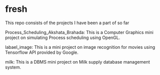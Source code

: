 # fresh
This repo consists of the projects I have been a part of so far

Process_Scheduling_Akshata_Brahada:
This is a Computer Graphics mini project on simulating Process scheduling using OpenGL.

labael_image:
This is a mini project on image recognition for movies using Tensorflow API provided by Google.

milk:
This is a DBMS mini project on Milk supply database management system.
